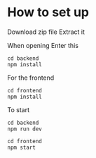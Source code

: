 # How to set up
Download zip file
Extract it

When opening Enter this
```
cd backend
npm install
```

For the frontend
```
cd frontend
npm install
```

To start
```
cd backend
npm run dev

cd frontend
npm start
```
